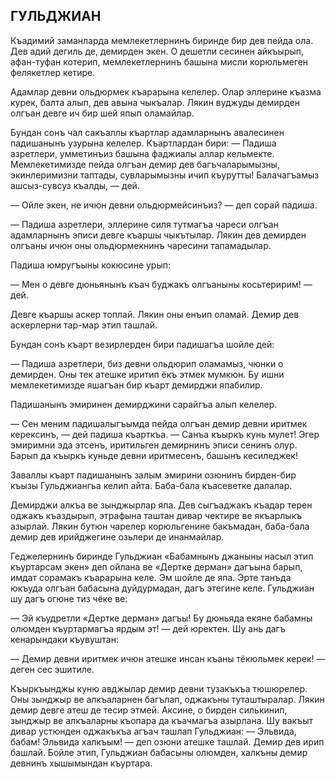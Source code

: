 ## ГУЛЬДЖИАН

Къадимий заманларда мемлекетлернинъ биринде бир дев пейда ола.
Дев адий дегиль де, демирден экен.
О дешетли сесинен айкъырып, афан-туфан котерип, мемлекетлернинъ башына мисли корюльмеген фелякетлер кетире.

Адамлар девни ольдюрмек къарарына келелер.
Олар эллерине къазма курек, балта алып, дев авына чыкъалар.
Лякин вуджуды демирден олгъан девге ич бир шей япып оламайлар.

Бундан сонъ чал сакъаллы къартлар адамларнынъ авалесинен падишанынъ узурына келелер.
Къартлардан бири:
— Падиша азретлери, умметинъиз башына фаджиалы аллар кельмекте.
Мемлекетимизде пейда олгъан демир дев багъчаларымызны, экинлеримизни таптады, сувларымызны ичип къурутты!
Балачагъамыз ашсыз-сувсуз къалды, — дей.

— Ойле экен, не ичюн девни ольдюрмейсинъиз? — деп сорай падиша.

— Падиша азретлери, эллерине силя тутмагъа чареси олгъан адамларнынъ эписи девге къаршы чыкътылар.
Лякин дев демирден олгъаны ичюн оны ольдюрмекнинъ чаресини тапамадылар.

Падиша юмругъыны кокюсине урып:

— Мен о девге дюньянынъ къач буджакъ олгъаныны косьтеририм! — дей.

Девге къаршы аскер топлай.
Лякин оны енъип оламай.
Демир дев аскерлерни тар-мар этип ташлай.

Бундан сонъ къарт везирлерден бири падишагъа шойле дей:

— Падиша азретлери, биз девни ольдюрип оламамыз, чюнки о демирден.
Оны тек атешке иритип ёкъ этмек мумкюн.
Бу ишни мемлекетимизде яшагъан бир къарт демирджи япабилир.

Падишанынъ эмиринен демирджини сарайгъа алып келелер.

— Сен меним падишалыгъымда пейда олгъан демир девни иритмек керексинъ, — дей падиша къарткъа.
— Санъа къыркъ кунь мулет!
Эгер эмиримни эда этсенъ, иритильген демирнинъ эписи сенинъ олур.
Барып да къыркъ куньде девни иритмесенъ, башынъ кесиледжек!

Заваллы къарт падишанынъ залым эмирини озюнинъ бирден-бир къызы Гульджиангьа келип айта.
Баба-бала къасеветке далалар.

Демирджи алкъа ве зынджырлар япа.
Дев сыгъаджакъ къадар терен оджакъ къаздырып, этрафына таштан дивар чектире ве якъарлыкъ азырлай.
Лякин бутюн чарелер корюльгенине бакъмадан, баба-бала демир дев ирийджегине озьлери де инанмайлар.

Геджелернинъ биринде Гульджиан «Бабамнынъ джаныны насыл этип къуртарсам экен» деп ойлана ве «Дертке дерман» дагъына барып, имдат сорамакъ къарарына келе.
Эм шойле де япа.
Эрте танъда юкъуда олгъан бабасына дуйдурмадан, дагъ этегине келе.
Гульджиан шу дагъ огюне тиз чёке ве:

— Эй къудретли «Дертке дерман» дагъы!
Бу дюньяда екяне бабамны олюмден къуртармагъа ярдым эт! — дей юректен.
Шу ань дагъ кенарындаки къувуштан:

— Демир девни иритмек ичюн атешке инсан къаны тёкюльмек керек! — деген сес эшитиле.

Къыркъынджы куню авджылар демир девни тузакъкъа тюшюрелер.
Оны зынджыр ве алкъаларнен багълап, оджакъны туташтыралар.
Лякин демир девге атеш де тесир этмей.
Аксине, о бирден силькинип, зынджыр ве алкъаларны къопара да къачмагъа азырлана.
Шу вакъыт дивар устюнден оджакъкъа агъач ташлап Гульджиан:
— Эльвида, бабам!
Эльвида халкъым! — деп озюни атешке ташлай.
Демир дев ирип башлай.
Бойле этип, Гульджиан бабасыны олюмден, халкъны демир девнинъ хышымындан къуртара.
